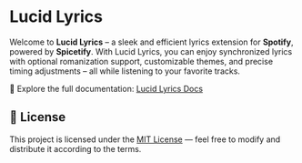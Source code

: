 # Lucid Lyrics

Welcome to **Lucid Lyrics** – a sleek and efficient lyrics extension for
**Spotify**, powered by **Spicetify**. With Lucid Lyrics, you can enjoy
synchronized lyrics with optional romanization support, customizable themes, and
precise timing adjustments – all while listening to your favorite tracks.

🔗 Explore the full documentation:
[Lucid Lyrics Docs](https://projects.sanooj.uk/spicetify/lucid-lyrics/)

## 📄 License

This project is licensed under the [MIT License](LICENSE) — feel free to modify
and distribute it according to the terms.
